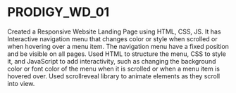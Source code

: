 # PRODIGY_WD_01
Created a Responsive Website Landing Page using HTML, CSS, JS. 
It has Interactive navigation menu that changes color or style when scrolled or when hovering over a menu item. The navigation menu have a fixed position and be visible on all pages.
Used HTML to structure the menu, CSS to style it, and JavaScript to add interactivity, such as changing the background color or font color of the menu when it is scrolled or when a menu item is hovered over.
Used scrollreveal library to animate elements as they scroll into view.




